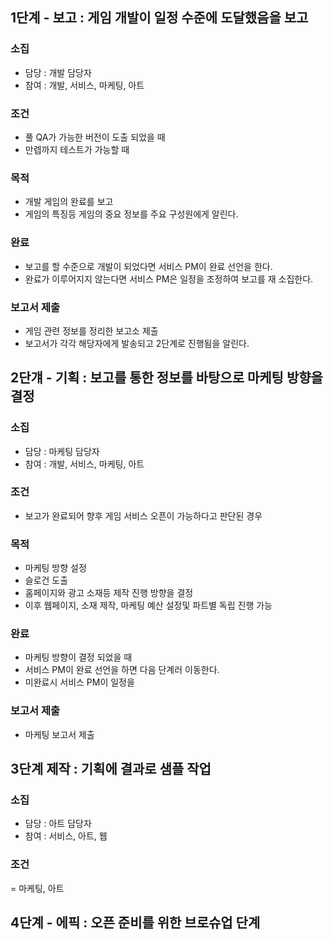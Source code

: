 ## 1단계 - 보고 : 게임 개발이 일정 수준에 도달했음을 보고

### 소집 
- 담당 : 개발 담당자
- 참여 : 개발, 서비스, 마케팅, 아트

### 조건
- 풀 QA가 가능한 버전이 도출 되었을 때
- 만렙까지 테스트가 가능할 때

### 목적
- 개발 게임의 완료를 보고
- 게임의 특징등 게임의 중요 정보를 주요 구성원에게 알린다.

### 완료
- 보고를 할 수준으로 개발이 되었다면 서비스 PM이 완료 선언을 한다.
- 완료가 이루어지지 않는다면 서비스 PM은 일정을 조정하여 보고를 재 소집한다.

### 보고서 제출
- 게임 관련 정보를 정리한 보고소 제출
- 보고서가 각각 해당자에게 발송되고 2단계로 진행됨을 알린다.

## 2단걔 - 기획 : 보고를 통한 정보를 바탕으로 마케팅 방향을 결정

### 소집
- 담당 : 마케팅 담당자
- 참여 : 개발, 서비스, 마케팅, 아트

### 조건
- 보고가 완료되어 향후 게임 서비스 오픈이 가능하다고 판단된 경우

### 목적
- 마케팅 방향 설정 
- 슬로건 도출
- 홈페이지와 광고 소재등 제작 진행 방향을 결정
- 이후 웹페이지, 소재 제작, 마케팅 예산 설정및 파트별 독립 진행 가능

### 완료
- 마케팅 방향이 결정 되었을 때
- 서비스 PM이 완료 선언을 하면 다음 단계러 이동한다.
- 미완료시 서비스 PM이 일정을 

### 보고서 제출
- 마케팅 보고서 제출

## 3단계 제작 : 기획에 결과로 샘플 작업 
### 소집
- 담당 : 아트 담당자
- 참여 : 서비스, 아트, 웹
### 조건
= 마케팅, 아트



## 4단계 - 에픽 : 오픈 준비를 위한 브로슈업 단계

